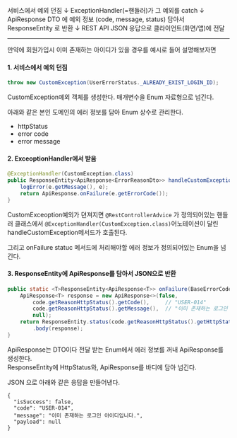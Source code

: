 서비스에서 예외 던짐
    ↓
ExceptionHandler(=핸들러)가 그 예외를 catch
    ↓
ApiResponse DTO 에 예외 정보 (code, message, status) 담아서
ResponseEntity 로 반환
    ↓
REST API JSON 응답으로 클라이언트(화면/앱)에 전달

---

만약에 회원가입시 이미 존재하는 아이디가 있을 경우를 예시로 들어 설명해보자면
#### 1. 서비스에서 예외 던짐
```java
throw new CustomException(UserErrorStatus._ALREADY_EXIST_LOGIN_ID);
```
CustomException예외 객체를 생성한다.
매개변수을 Enum 자료형으로 넘긴다.
    
아래와 같은 본인 도메인의 에러 정보를 담아 Enum 상수로 관리한다.
- httpStatus
- error code
- error message

#### 2. ExceoptionHandler에서 받음
```java
@ExceptionHandler(CustomException.class)
public ResponseEntity<ApiResponse<ErrorReasonDto>> handleCustomException(CustomException e) {
    logError(e.getMessage(), e);
    return ApiResponse.onFailure(e.getErrorCode());
}
```
CustomExceoption예외가 뎐져지면
`@RestControllerAdvice` 가 정의되어있는 핸들러 클래스에서
`@ExceptionHandler(CustomException.class)`어노테이션이 달린 handleCustomException메서드가 호출된다.  

그리고 onFailure statuc 메서드에 처리해야할 에러 정보가 정의되어있는 Enum을 넘긴다.
#### 3. ResponseEntity에 ApiResponse를 담아서 JSON으로 반환
```java
public static <T>ResponseEntity<ApiResponse<T>> onFailure(BaseErrorCode code) {
    ApiResponse<T> response = new ApiResponse<>(false,
        code.getReasonHttpStatus().getCode(),     // "USER-014"
        code.getReasonHttpStatus().getMessage(),  // "이미 존재하는 로그인 아이디입니다."
        null);
    return ResponseEntity.status(code.getReasonHttpStatus().getHttpStatus())
        .body(response);
}
```
ApiResponse는 DTO이다 
전달 받는 Enum에서 에러 정보를 꺼내 ApiResponse를 생성한다.  
ResponseEntity에 HttpStatus와, ApiResponse를 바디에 담아 넘긴다.

JSON 으로 아래와 같은 응답을 만들어낸다.
```
{
  "isSuccess": false,
  "code": "USER-014",
  "message": "이미 존재하는 로그인 아이디입니다.",
  "payload": null
}
